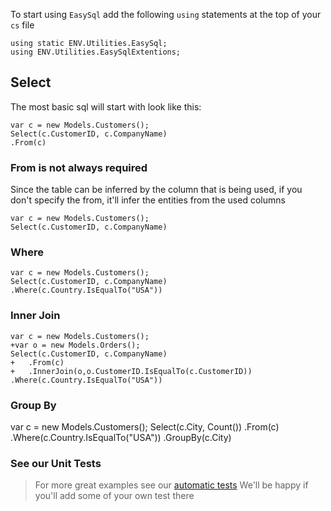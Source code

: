﻿To start using `EasySql` add the following `using` statements at the top of your `cs` file
```csdiff
using static ENV.Utilities.EasySql;
using ENV.Utilities.EasySqlExtentions;
```

## Select
The most basic sql will start with look like this:
```csdiff
var c = new Models.Customers();
Select(c.CustomerID, c.CompanyName)
.From(c)
```

### From is not always required
Since the table can be inferred by the column that is being used, if you don't specify the from, it'll infer the entities from the used columns
```csdiff
var c = new Models.Customers();
Select(c.CustomerID, c.CompanyName)
```

### Where
```csdiff
var c = new Models.Customers();
Select(c.CustomerID, c.CompanyName)
.Where(c.Country.IsEqualTo("USA"))
```

### Inner Join
```csdiff
var c = new Models.Customers();
+var o = new Models.Orders();
Select(c.CustomerID, c.CompanyName)
+   .From(c)
+   .InnerJoin(o,o.CustomerID.IsEqualTo(c.CustomerID))
.Where(c.Country.IsEqualTo("USA"))

```

### Group By
var c = new Models.Customers();
Select(c.City, Count())
    .From(c)
    .Where(c.Country.IsEqualTo("USA"))
    .GroupBy(c.City)


### See our Unit Tests
> For more great examples see our [automatic tests](https://github.com/FireflyMigration/EasySql/blob/master/TestEasySql/UnitTest1.cs)
> We'll be happy if you'll add some of your own test there